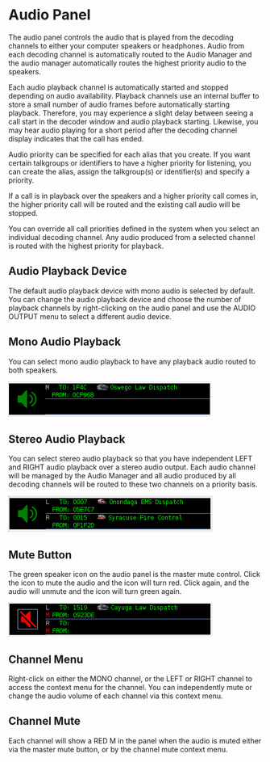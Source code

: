 # Audio Panel #

The audio panel controls the audio that is played from the decoding channels to
either your computer speakers or headphones.  Audio from each decoding channel
is automatically routed to the Audio Manager and the audio manager automatically
routes the highest priority audio to the speakers.

Each audio playback channel is automatically started and stopped depending on
audio availability.  Playback channels use an internal buffer to store a 
small number of audio frames before automatically starting playback.  Therefore,
you may experience a slight delay between seeing a call start in the decoder 
window and audio playback starting.  Likewise, you may hear audio playing for a
short period after the decoding channel display indicates that the call has
ended.

Audio priority can be specified for each alias that you create.  If you want 
certain talkgroups or identifiers to have a higher priority for listening, you
can create the alias, assign the talkgroup(s) or identifier(s) and specify a 
priority.

If a call is in playback over the speakers and a higher priority call comes in,
the higher priority call will be routed and the existing call audio will be 
stopped.

You can override all call priorities defined in the system when you select an
individual decoding channel.  Any audio produced from a selected channel is 
routed with the highest priority for playback.

## Audio Playback Device ##

The default audio playback device with mono audio is selected by default.  You
can change the audio playback device and choose the number of playback channels
by right-clicking on the audio panel and use the AUDIO OUTPUT menu to select a
different audio device.

## Mono Audio Playback ##
You can select mono audio playback to have any playback audio routed to both 
speakers.

![](images/mono_audio_panel.png)

## Stereo Audio Playback ##
You can select stereo audio playback so that you have independent LEFT and RIGHT
audio playback over a stereo audio output.  Each audio channel will be managed
by the Audio Manager and all audio produced by all decoding channels will be
routed to these two channels on a priority basis.

![](images/stereo_audio_panel.png)

## Mute Button ##
The green speaker icon on the audio panel is the master mute control.  Click the
icon to mute the audio and the icon will turn red.  Click again, and the audio
will unmute and the icon will turn green again.

![](images/audio_muted.png)

## Channel Menu ##
Right-click on either the MONO channel, or the LEFT or RIGHT channel to access
the context menu for the channel.  You can independently mute or change the 
audio volume of each channel via this context menu.

## Channel Mute ##
Each channel will show a RED M in the panel when the audio is muted either via
the master mute button, or by the channel mute context menu.